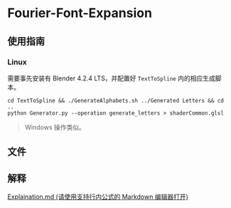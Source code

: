 # Fourier-Font-Expansion

## 使用指南

### Linux

需要事先安装有 Blender 4.2.4 LTS，并配置好 `TextToSpline` 内的相应生成脚本。

```
cd TextToSpline && ./GenerateAlphabets.sh ../Generated Letters && cd ..
python Generator.py --operation generate_letters > shaderCommon.glsl
```

> Windows 操作类似。

## 文件

## 解释

[Explaination.md (请使用支持行内公式的 Markdown 编辑器打开)](Explaination.md)